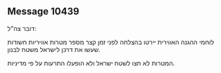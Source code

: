 ## Message 10439

דובר צה"ל:

לוחמי ההגנה האווירית יירטו בהצלחה לפני זמן קצר מספר מטרות אוויריות חשודות שעשו את דרכן לישראל משטח לבנון. 

המטרות לא חצו לשטח ישראל ולא הופעלו התרעות על פי מדיניות.

